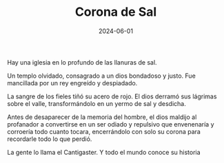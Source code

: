 ﻿---
title: Corona de Sal
summary: En lo mas profundo de un valle cubierto por sal, hay secretos esperando ser descubiertos.
authors:
- Tania Herrero.
date: 2024-06-01
type: post
categories:
- Clasicos de la Marca
tags:
- Templo
- Terror
- Exploracíon
minlevels: "1"
maxlevels: "5"
prices: 25€
session: "6"
mincharacters: "4"
maxcharacters: "6"
eval: oficial
cover: "corona-de-sal.jpg"
download: "corona-de-sal.pdf"
moreinfo: "https://tesorosdelamarca.com/producto/corona-de-sal/"
license: "OGL"
draft: false

---

Hay una iglesia en lo profundo de las llanuras de sal.

Un templo olvidado, consagrado a un dios bondadoso y justo. Fue mancillada por un rey engreído y despiadado.

La sangre de los fieles tiñó su acero de rojo. El dios derramó sus lágrimas sobre el valle, transformándolo en un yermo de sal y desdicha.

Antes de desaparecer de la memoria del hombre, el dios maldijo al profanador a convertirse en un ser odiado y repulsivo que envenenaría y corroería todo cuanto tocara, encerrándolo con solo su corona para recordarle todo lo que perdió.

La gente lo llama el Cantigaster. Y todo el mundo conoce su historia